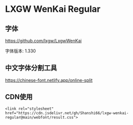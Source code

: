# LXGW WenKai Regular

## 字体

https://github.com/lxgw/LxgwWenKai

字体版本: 1.330

## 中文字体分割工具

https://chinese-font.netlify.app/online-split

## CDN使用

```
<link rel="stylesheet" href="https://cdn.jsdelivr.net/gh/Shanshi66/lxgw-wenkai-regular@main/webfont/result.css">
```

